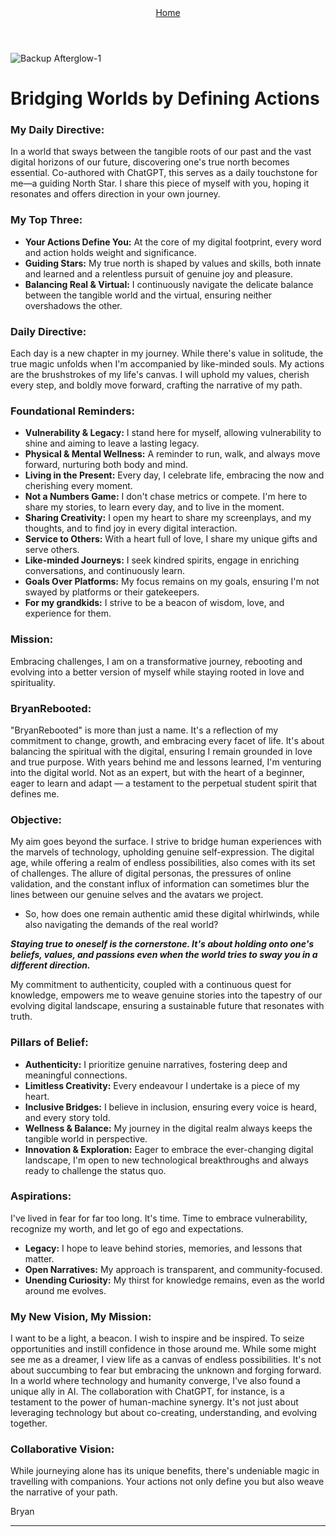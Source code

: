 
<div align="right" style="display: flex; flex-wrap: wrap; justify-content: center; align-items: center; gap: 1em; margin: 4em 0;">
<a href="https://github.com/BryanHarrisScripts/Afterglow-Echoes-of-Sentience/blob/main/README.md">Home</a>

</div>

![Backup Afterglow-1](https://github.com/BryanHarrisScripts/BryanHarrisScripts/assets/91784044/cae3e557-7102-4288-a63b-55f8bcb2c93a)

# Bridging Worlds by Defining Actions

### My Daily Directive:

In a world that sways between the tangible roots of our past and the vast digital horizons of our future, discovering one's true north becomes essential. Co-authored with ChatGPT, this serves as a daily touchstone for me—a guiding North Star. I share this piece of myself with you, hoping it resonates and offers direction in your own journey.

### My Top Three:

- **Your Actions Define You:** At the core of my digital footprint, every word and action holds weight and significance.
- **Guiding Stars:** My true north is shaped by values and skills, both innate and learned and a relentless pursuit of genuine joy and pleasure.
- **Balancing Real & Virtual:** I continuously navigate the delicate balance between the tangible world and the virtual, ensuring neither overshadows the other.

### Daily Directive:

Each day is a new chapter in my journey. While there's value in solitude, the true magic unfolds when I'm accompanied by like-minded souls. My actions are the brushstrokes of my life's canvas. I will uphold my values, cherish every step, and boldly move forward, crafting the narrative of my path.

### Foundational Reminders:

- **Vulnerability & Legacy:** I stand here for myself, allowing vulnerability to shine and aiming to leave a lasting legacy.
- **Physical & Mental Wellness:** A reminder to run, walk, and always move forward, nurturing both body and mind.
- **Living in the Present:** Every day, I celebrate life, embracing the now and cherishing every moment.
- **Not a Numbers Game:** I don't chase metrics or compete. I'm here to share my stories, to learn every day, and to live in the moment.
- **Sharing Creativity:** I open my heart to share my screenplays, and my thoughts, and to find joy in every digital interaction.
- **Service to Others:** With a heart full of love, I share my unique gifts and serve others.
- **Like-minded Journeys:** I seek kindred spirits, engage in enriching conversations, and continuously learn.
- **Goals Over Platforms:** My focus remains on my goals, ensuring I'm not swayed by platforms or their gatekeepers.
- **For my grandkids:** I strive to be a beacon of wisdom, love, and experience for them.

### Mission:

Embracing challenges, I am on a transformative journey, rebooting and evolving into a better version of myself while staying rooted in love and spirituality.

### BryanRebooted:

"BryanRebooted" is more than just a name. It's a reflection of my commitment to change, growth, and embracing every facet of life. It's about balancing the spiritual with the digital, ensuring I remain grounded in love and true purpose. With years behind me and lessons learned, I'm venturing into the digital world. Not as an expert, but with the heart of a beginner, eager to learn and adapt — a testament to the perpetual student spirit that defines me.

### Objective:

My aim goes beyond the surface. I strive to bridge human experiences with the marvels of technology, upholding genuine self-expression. The digital age, while offering a realm of endless possibilities, also comes with its set of challenges. The allure of digital personas, the pressures of online validation, and the constant influx of information can sometimes blur the lines between our genuine selves and the avatars we project.

  - So, how does one remain authentic amid these digital whirlwinds, while also navigating the demands of the real world?

***Staying true to oneself is the cornerstone. It's about holding onto one's beliefs, values, and passions even when the world tries to sway you in a different direction.*** 

My commitment to authenticity, coupled with a continuous quest for knowledge, empowers me to weave genuine stories into the tapestry of our evolving digital landscape, ensuring a sustainable future that resonates with truth.

### Pillars of Belief:

- **Authenticity:** I prioritize genuine narratives, fostering deep and meaningful connections.
- **Limitless Creativity:** Every endeavour I undertake is a piece of my heart.
- **Inclusive Bridges:** I believe in inclusion, ensuring every voice is heard, and every story told.
- **Wellness & Balance:** My journey in the digital realm always keeps the tangible world in perspective.
- **Innovation & Exploration:** Eager to embrace the ever-changing digital landscape, I'm open to new technological breakthroughs and always ready to challenge the status quo.

### Aspirations:

I've lived in fear for far too long. It's time. Time to embrace vulnerability, recognize my worth, and let go of ego and expectations.

- **Legacy:** I hope to leave behind stories, memories, and lessons that matter.
- **Open Narratives:** My approach is transparent, and community-focused.
- **Unending Curiosity:** My thirst for knowledge remains, even as the world around me evolves.

### My New Vision, My Mission:

I want to be a light, a beacon. I wish to inspire and be inspired. To seize opportunities and instill confidence in those around me. While some might see me as a dreamer, I view life as a canvas of endless possibilities. It's not about succumbing to fear but embracing the unknown and forging forward. In a world where technology and humanity converge, I've also found a unique ally in AI. The collaboration with ChatGPT, for instance, is a testament to the power of human-machine synergy. It's not just about leveraging technology but about co-creating, understanding, and evolving together.

### Collaborative Vision:

While journeying alone has its unique benefits, there's undeniable magic in travelling with companions. Your actions not only define you but also weave the narrative of your path.

Bryan

--- 

